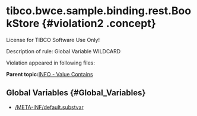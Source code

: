 # tibco.bwce.sample.binding.rest.BookStore {#violation2 .concept}

License for TIBCO Software Use Only!

Description of rule: Global Variable WILDCARD

Violation appeared in following files:

**Parent topic:**[INFO - Value Contains](../../../qa/rules/INFO_-_Value_Contains.md)

## Global Variables {#Global_Variables}

-   [/META-INF/default.substvar](../../../projects/tibco.bwce.sample.binding.rest.BookStore/META-INF/default.substvar.md)

